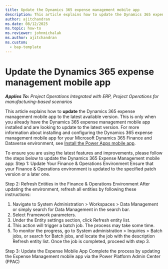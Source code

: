 ```yaml
---
title: Update the Dynamics 365 expense management mobile app 
description: This article explains how to update the Dynamics 365 expense management mobile app.
author: ajitchandran
ms.date: 08/12/2025
ms.topic: how-to
ms.reviewer: johnmichalak
ms.author: ajitchandran
ms.custom: 
  - bap-template
---
```

# Update the Dynamics 365 expense management mobile app

_**Applies To:** Project Operations Integrated with ERP, Project Operations for manufacturing-based scenarios_

This article explains how to **update** the Dynamics 365 expense management mobile app to the latest available version. This is only when you already have the Dynamics 365 expense management mobile app installed and are looking to update to the latest version. For more information about installing and configuring the Dynamics 365 expense management mobile app for your Microsoft Dynamics 365 Finance and Dataverse environment, see [Install the Power Apps mobile app](/power-apps/mobile/run-powerapps-on-mobile).

To ensure you are using the latest features and improvements, please follow the steps below to update the Dynamics 365 Expense Management mobile app:
Step 1: Update Your Finance & Operations Environment
Ensure that your Finance & Operations environment is updated to the specified patch version or a later one. 

Step 2: Refresh Entities in the Finance & Operations Environment
After updating the environment, refresh all entities by following these instructions:
1.	Navigate to System Administration > Workspaces > Data Management or simply search for Data Management in the search bar.
2.	Select Framework parameters.
3.	Under the Entity settings section, click Refresh entity list.
4.	This action will trigger a batch job. The process may take some time.
5.	To monitor the progress, go to System administration > Inquiries > Batch jobs, or search for Batch jobs, and locate the job with the description Refresh entity list. Once the job is completed, proceed with step 3.

Step 3: Update the Expense Mobile App
Complete the process by updating the Expense Management mobile app via the Power Platform Admin Center (PPAC)
